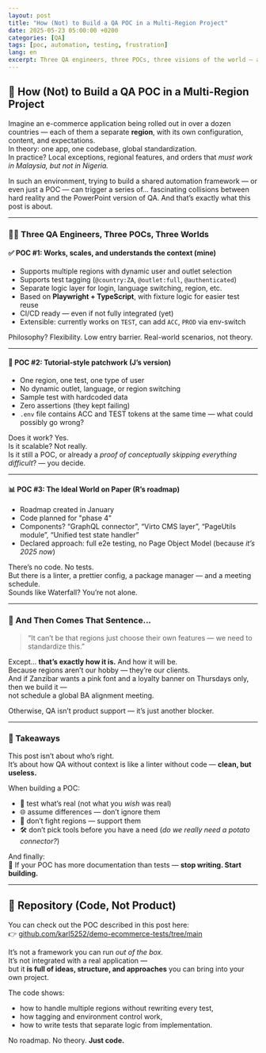 ```yaml
---
layout: post
title: "How (Not) to Build a QA POC in a Multi-Region Project"
date: 2025-05-23 05:00:00 +0200
categories: [QA]
tags: [poc, automation, testing, frustration]
lang: en
excerpt: Three QA engineers, three POCs, three visions of the world — all in one project with five regions. Here’s what happens when theory meets reality.
---
```


## 🧪 How (Not) to Build a QA POC in a Multi-Region Project

Imagine an e-commerce application being rolled out in over a dozen countries — each of them a separate **region**, with its own configuration, content, and expectations.  
In theory: one app, one codebase, global standardization.  
In practice? Local exceptions, regional features, and orders that *must work in Malaysia, but not in Nigeria.*

In such an environment, trying to build a shared automation framework — or even just a POC — can trigger a series of... fascinating collisions between hard reality and the PowerPoint version of QA. And that’s exactly what this post is about.

---

### 👨‍🔬 Three QA Engineers, Three POCs, Three Worlds

#### ✅ **POC #1: Works, scales, and understands the context (mine)**

- Supports multiple regions with dynamic user and outlet selection  
- Supports test tagging (`@country:ZA`, `@outlet:full`, `@authenticated`)  
- Separate logic layer for login, language switching, region, etc.  
- Based on **Playwright + TypeScript**, with fixture logic for easier test reuse  
- CI/CD ready — even if not fully integrated (yet)  
- Extensible: currently works on `TEST`, can add `ACC`, `PROD` via env-switch

Philosophy? Flexibility. Low entry barrier. Real-world scenarios, not theory.

---

#### 🧩 **POC #2: Tutorial-style patchwork (J’s version)**

- One region, one test, one type of user  
- No dynamic outlet, language, or region switching  
- Sample test with hardcoded data  
- Zero assertions (they kept failing)  
- `.env` file contains ACC and TEST tokens at the same time — what could possibly go wrong?

Does it work? Yes.  
Is it scalable? Not really.  
Is it still a POC, or already a *proof of conceptually skipping everything difficult*? — you decide.

---

#### 📊 **POC #3: The Ideal World on Paper (R’s roadmap)**

- Roadmap created in January  
- Code planned for "phase 4"  
- Components? “GraphQL connector”, “Virto CMS layer”, “PageUtils module”, “Unified test state handler”  
- Declared approach: full e2e testing, no Page Object Model (because *it’s 2025 now*)

There’s no code. No tests.  
But there is a linter, a prettier config, a package manager — and a meeting schedule.  
Sounds like Waterfall? You’re not alone.

---

### 🧱 And Then Comes That Sentence...

> “It can’t be that regions just choose their own features — we need to standardize this.”

Except... **that’s exactly how it is.** And how it will be.  
Because regions aren’t our hobby — they’re our clients.  
And if Zanzibar wants a pink font and a loyalty banner on Thursdays only, then we build it —  
not schedule a global BA alignment meeting.

Otherwise, QA isn’t product support — it’s just another blocker.

---

### 🧭 Takeaways

This post isn’t about who’s right.  
It’s about how QA without context is like a linter without code — **clean, but useless.**

When building a POC:

- 🧪 test what’s real (not what you *wish* was real)  
- 🌐 assume differences — don’t ignore them  
- 🤝 don’t fight regions — support them  
- 🛠️ don’t pick tools before you have a need (*do we really need a potato connector?*)

And finally:  
📝 If your POC has more documentation than tests — **stop writing. Start building.**

---

## 🔗 Repository (Code, Not Product)

You can check out the POC described in this post here:  
👉 [github.com/karl5252/demo-ecommerce-tests/tree/main](https://github.com/karl5252/demo-ecommerce-tests/tree/main)

It’s not a framework you can run *out of the box.*  
It’s not integrated with a real application —  
but it **is full of ideas, structure, and approaches** you can bring into your own project.

The code shows:

- how to handle multiple regions without rewriting every test,  
- how tagging and environment control work,  
- how to write tests that separate logic from implementation.

No roadmap. No theory. **Just code.**
